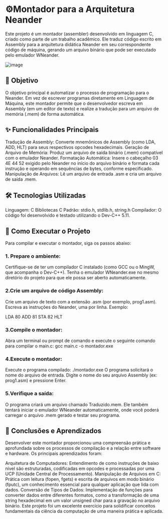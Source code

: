 # ⚙️Montador para a Arquitetura Neander
Este projeto é um montador (assembler) desenvolvido em linguagem C, criado como parte de um trabalho acadêmico. Ele traduz código escrito em Assembly para a arquitetura didática Neander em seu correspondente código de máquina, gerando um arquivo binário que pode ser executado pelo emulador WNeander.

![image](https://github.com/user-attachments/assets/36ba9e4f-9b29-4252-9e52-da6bd36d8d02)

## 🎯 Objetivo
O objetivo principal é automatizar o processo de programação para o Neander. Em vez de escrever programas diretamente em Linguagem de Máquina, este montador permite que o desenvolvedor escreva em Assembly (em um editor de texto) e realize a tradução para um arquivo de memória (.mem) de forma automática.

## ✨ Funcionalidades Principais
Tradução de Assembly: Converte mnemônicos de Assembly (como LDA, ADD, HLT) para seus respectivos opcodes hexadecimais.
Geração de Arquivo de Memória: Produz um arquivo de saída binário (.mem) compatível com o emulador Neander.
Formatação Automática: Insere o cabeçalho 03 4E 44 52 exigido pelo Neander no início do arquivo binário  e formata cada instrução e operando em sequências de bytes, conforme especificado.
Manipulação de Arquivos: Lê um arquivo de entrada .asm e cria um arquivo de saída .mem.

## 🛠️ Tecnologias Utilizadas
Linguagem: C
Bibliotecas C Padrão: stdio.h, stdlib.h, string.h
Compilador: O código foi desenvolvido e testado utilizando o Dev-C++ 5.11.

## 🚀 Como Executar o Projeto
Para compilar e executar o montador, siga os passos abaixo:

### 1. Prepare o ambiente:
Certifique-se de ter um compilador C instalado (como GCC ou o MingW, que acompanha o Dev-C++).
Tenha o emulador WNeander.exe no mesmo diretório do projeto para que ele possa ser aberto automaticamente.

### 2.Crie um arquivo de código Assembly:
Crie um arquivo de texto com a extensão .asm (por exemplo, prog1.asm).
Escreva as instruções do Neander, uma por linha. Exemplo:

LDA 80
ADD 81
STA 82
HLT

### 3.Compile o montador:
Abra um terminal ou prompt de comando e execute o seguinte comando para compilar o main.c:
gcc main.c -o montador.exe

### 4.Execute o montador:
Execute o programa compilado:
./montador.exe
O programa solicitará o nome do arquivo de entrada. Digite o nome do seu arquivo Assembly (ex: prog1.asm) e pressione Enter.

### 5.Verifique a saída:
O programa criará um arquivo chamado Traduzido.mem.
Ele também tentará iniciar o emulador WNeander automaticamente, onde você poderá carregar o arquivo .mem gerado e testar seu programa.

## 🧠 Conclusões e Aprendizados
Desenvolver este montador proporcionou uma compreensão prática e aprofundada sobre os processos de compilação e a relação entre software e hardware. Os principais aprendizados foram:

Arquitetura de Computadores: Entendimento de como instruções de baixo nível são estruturadas, codificadas em opcodes e processadas por uma UCP (Unidade Central de Processamento).
Manipulação de Arquivos em C: Prática com leitura (fopen, fgets) e escrita de arquivos em modo binário (fputc), um conhecimento essencial para qualquer aplicação que lida com dados.
Conversão de Tipos de Dados: Implementação de funções para converter dados entre diferentes formatos, como a transformação de uma string hexadecimal em um valor unsigned char para a gravação no arquivo binário.
Este projeto foi um excelente exercício para solidificar conceitos fundamentais da ciência da computação de uma maneira prática e aplicada.
